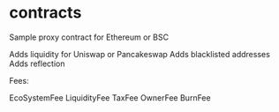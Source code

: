 # contracts

Sample proxy contract for Ethereum or BSC

Adds liquidity for Uniswap or Pancakeswap
Adds blacklisted addresses
Adds reflection 


Fees:

EcoSystemFee
LiquidityFee
TaxFee
OwnerFee
BurnFee



